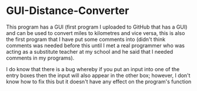 # GUI-Distance-Converter
This program has a GUI (first program I uploaded to GitHub that has a GUI) and can be used to convert miles to kilometres and vice versa, this is also the first program that I have put some comments into (didn't think comments was needed before this until I met a real programmer who was acting as a substitute teacher at my school and he said that I needed comments in my programs).

I do know that there is a bug whereby if you put an input into one of the entry boxes then the input will also appear in the other box; however, I don't know how to fix this but it doesn't have any effect on the program's function
